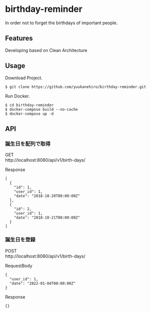 # birthday-reminder
 In order not to forget the birthdays of important people.

## Features
 Developing based on Clean Architecture
## Usage
 Download Project.
```bash:
$ git clone https://github.com/yuukanehiro/birthday-reminder.git
```
 Run Docker.
```bash:
$ cd birthday-reminder
$ docker-compose build --no-cache
$ docker-compose up -d
```

## API

### 誕生日を配列で取得
GET  
http://localhost:8080/api/v1/birth-days/
  
Response
```json:
[
  {
    "id": 1,
    "user_id": 1,
    "date": "2018-10-20T00:00:00Z"
  },
  {
    "id": 2,
    "user_id": 1,
    "date": "2018-10-21T00:00:00Z"
  }
]
```

### 誕生日を登録
POST  
http://localhost:8080/api/v1/birth-days/  
  
RequestBody
```json:
{
  "user_id": 1,
  "date": "2022-01-04T00:00:00Z"
}
```
Response
```json:
{}
```